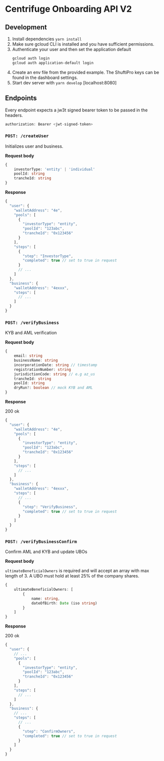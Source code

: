 # Centrifuge Onboarding API V2

## Development

1. Install dependencies `yarn install`
2. Make sure gcloud CLI is installed and you have sufficient permissions.
3. Authenticate your user and then set the application default
   ```sh
   gcloud auth login
   gcloud auth application-default login
   ```
4. Create an env file from the provided example. The ShuftiPro keys can be found in the dashboard settings.
5. Start dev server with `yarn develop` [localhost:8080]

## Endpoints

Every endpoint expects a jw3t signed bearer token to be passed in the headers.

```js
authorization: Bearer <jwt-signed-token>
```

### `POST: /createUser`

Initializes user and business.

**Request body**

```ts
{
	investorType: 'entity' | 'individual'
	poolId: string
	trancheId: string
}
```

**Response**

```js
{
  "user": {
    "walletAddress": "4e",
    "pools": [
      {
        "investorType": "entity",
        "poolId": "123abc",
        "trancheId": "0x123456"
      }
    ],
    "steps": [
      {
        "step": "InvestorType",
        "completed": true // set to true in request
      }
      // ...
    ]
  },
  "business": {
    "walletAddress": "4exxx",
    "steps": [
      // ...
    ]
  }
}
```

### `POST: /verifyBusiness`

KYB and AML verification

**Request body**

```ts
{
    email: string
    businessName: string
    incorporationDate: string // timestamp
    registrationNumber: string
    jurisdictionCode: string // e.g az_us
    trancheId: string
    poolId: string
    dryRun?: boolean // mock KYB and AML
}
```

**Response**

200 ok

```js
{
  "user": {
    "walletAddress": "4e",
    "pools": [
      {
        "investorType": "entity",
        "poolId": "123abc",
        "trancheId": "0x123456"
      }
    ],
    "steps": [
      // ...
    ]
  },
  "business": {
    "walletAddress": "4exxx",
    "steps": [
      // ...
      {
        "step": "VerifyBusiness",
        "completed": true // set to true in request
      }
    ]
  }
}
```

### `POST: /verifyBusinessConfirm`

Confirm AML and KYB and update UBOs

**Request body**

`ultimateBeneficialOwners` is required and will accept an array with max length of 3. A UBO must hold at least 25% of the company shares.

```ts
{
    ultimateBeneficialOwners: [
        {
            name: string,
            dateOfBirth: Date (iso string)
        }
    ]
}
```

**Response**

200 ok

```js
{
  "user": {
    // ...
    "pools": [
      {
        "investorType": "entity",
        "poolId": "123abc",
        "trancheId": "0x123456"
      }
    ],
    "steps": [
      // ...
    ]
  },
  "business": {
    // ...
    "steps": [
      // ...
      {
        "step": "ConfirmOwners",
        "completed": true // set to true in request
      }
    ]
  }
}
```
